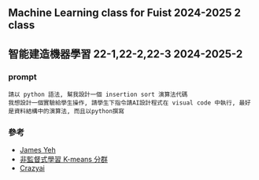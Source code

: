 ## Machine Learning class for Fuist 2024-2025 2 class
## 智能建造機器學習 22-1,22-2,22-3   2024-2025-2 
###  prompt
```
請以 python 語法, 幫我設計一個 insertion sort 演算法代碼
我想設計一個實驗給學生操作, 請學生下指令請AI設計程式在 visual code 中執行, 最好是資料結構中的演算法, 而且以python撰寫
```
### 參考
* [James Yeh](https://gist.github.com/yehjames)
* [非監督式學習 K-means 分群](https://andy6804tw.github.io/crazyai-ml/6.%E9%9D%9E%E7%9B%A3%E7%9D%A3%E5%BC%8F%E5%AD%B8%E7%BF%92k-means%E5%88%86%E7%BE%A4/#k-means)
* [Crazyai](https://github.com/andy6804tw/crazyai-ml)
